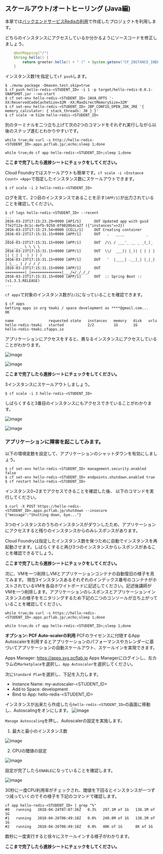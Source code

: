 ## スケールアウト/オートヒーリング (Java編)

本章では[バックエンドサービスRedisの利用](backend-service-redis_java.md)で作成したプロジェクトを利用します。

どちらのインスタンスにアクセスしているか分かるようにソースコードを修正しましょう。

``` java
    @GetMapping("/")
    String hello() {
        return greeter.hello() + " (" + System.getenv("CF_INSTANCE_INDEX") + ")" + " on " + System.getenv("CF_INSTANCE_IP"); // この行を変更
    }
```

インスタンス数1を指定して`cf push`します。

``` console
$ ./mvnw package -Dmaven.test.skip=true
$ cf push hello-redis-<STUDENT_ID> -i 1 -p target/hello-redis-0.0.1-SNAPSHOT.jar --no-start 
$ cf set-env hello-redis-<STUDENT_ID> JAVA_OPTS '-XX:ReservedCodeCacheSize=32M -XX:MaxDirectMemorySize=32M'
$ cf set-env hello-redis-<STUDENT_ID> JBP_CONFIG_OPEN_JDK_JRE '{ memory_calculator: { stack_threads: 30 } }'
$ cf scale -m 512m hello-redis-<STUDENT_ID>
```

別のターミナルを二つ立ち上げて次の2つのコマンドをそれぞれ実行しながら以後のステップ進むとわかりやすいです。

```
while true;do curl -s http://hello-redis-<STUDENT_ID>.apps.pcflab.jp/;echo;sleep 1;done
```

```
while true;do cf app hello-redis-<STUDENT_ID>;sleep 1;done
```

**ここまで完了したら進捗シートにチェックをしてください。**

Cloud Foundryではスケールアウトも簡単です。`cf scale -i <Instance Count> <App>`で指定したインスタンス数にスケールアウトできます。

``` console
$ cf scale -i 2 hello-redis-<STUDENT_ID>
```

ログを見て、2つ目のインスタンスであることを示す`[APP/1]`が出力されていることを確認してください。

``` console
$ cf logs hello-redis-<STUDENT_ID> --recent
...
2016-03-23T17:15:23.29+0900 [API/5]      OUT Updated app with guid 77e2f12a-8c1c-4efb-9258-0f8020b4ca27 ({"instances"=>2})
2016-03-23T17:15:23.54+0900 [CELL/1]     OUT Creating container
2016-03-23T17:15:31.15+0900 [APP/1]      OUT   .   ____          _            __ _ _
2016-03-23T17:15:31.15+0900 [APP/1]      OUT  /\\ / ___'_ __ _ _(_)_ __  __ _ \ \ \ \
2016-03-23T17:15:31.15+0900 [APP/1]      OUT  \\/  ___)| |_)| | | | | || (_| |  ) ) ) )
2016-03-23T17:15:31.15+0900 [APP/1]      OUT   '  |____| .__|_| |_|_| |_\__, | / / / /
2016-03-23T17:15:31.15+0900 [APP/1]      OUT  =========|_|==============|___/=/_/_/_/
2016-03-23T17:15:31.15+0900 [APP/1]      OUT  :: Spring Boot ::        (v1.3.3.RELEASE)
...
```

`cf apps`で対象のインスタンス数が`2/2`になっていることを確認できます。

``` console
$ cf apps
Getting apps in org tmaki / space development as ****@gmail.com...
OK

name                requested state   instances   memory   disk   urls   
hello-redis-tmaki   started           2/2         1G       1G     hello-redis-tmaki.cfapps.io
```

アプリケーションにアクセスをすると、異なるインスタンスにアクセスしていることがわかります。

![image](https://qiita-image-store.s3.amazonaws.com/0/1852/6db798b2-9534-1d80-4a1b-d22ef7f02f58.png)

![image](https://qiita-image-store.s3.amazonaws.com/0/1852/7a848882-f164-d0b0-6f0e-1f242b848499.png)

**ここまで完了したら進捗シートにチェックをしてください。**

3インスタンスにスケールアウトしましょう。

``` console
$ cf scale -i 3 hello-redis-<STUDENT_ID>
```

しばらくすると3番目のインスタンスにもアクセスできていることがわかります。

![image](https://qiita-image-store.s3.amazonaws.com/0/1852/ba4cd5ca-157c-7feb-a58f-c0b1117eae85.png)

![image](https://qiita-image-store.s3.amazonaws.com/0/1852/448d0cd6-bbf0-cef9-b52a-b4dc11b5c982.png)

### アプリケーションに障害を起こしてみます。

以下の環境変数を設定して、アプリケーションのシャットダウンを有効にしましょう。

``` console
$ cf set-env hello-redis-<STUDENT_ID> management.security.enabled false
$ cf set-env hello-redis-<STUDENT_ID> endpoints.shutdown.enabled true
$ cf restart hello-redis-<STUDENT_ID>
```

インスタンス0~2までアクセスできることを確認した後、
以下のコマンドを実行してください。

```console
$ curl -X POST https://hello-redis-<STUDENT_ID>.apps.pcflab.jp/shutdown --insecure
{"message":"Shutting down, bye..."}
```

3つのインスタンスのうちのインスタンスがダウンしたため、アプリケーションにアクセスすると残りのインスタンスからのみレスポンスがあります。

Cloud Foundryは指定したインスタンス数を保つために自動でインスタンスを再起動させます。しばらくすると再び3つのインスタンスからレスポンスがあることを確認できるでしょう。

**ここまで完了したら進捗シートにチェックをしてください。**

次に、VMを一つ削除しVMとアプリケーションコンテナの自動復旧の様子を見てみます。
現在3インスタンスあるそれぞれのインデックス番号のコンテナがホストされているVMを各自ホワイトボードに記述してください。記述後講師がVMを一つ削除します。アプリケーションのレスポンスとアプリケーションインスタンスの様子をモニタリングするため下記の二つのコンソールが立ち上がっていることを確認してください。
```
while true;do curl -s https://hello-redis-<STUDENT_ID>.apps.pcflab.jp/;echo;sleep 1;done
```

```
while true;do cf app hello-redis-<STUDENT_ID>;sleep 1;done
```

**オプション: PCF Auto-scalerの利用**
PCFのライセンスに付随するApp Autoscalerを利用するとアプリケーションのパフォーマンスやカレンダーに基づいてアプリケーションの自動スケールアウト、スケールインを実現できます。

Apps Manager: https://apps.sys.pcflab.jp
Apps Managerにログインし、左カラムの`Marketplace`を選択し、`App Autoscaler`を選択してください。

次に`Standard Plan`を選択し、下記を入力します。
* Instance Name: my-autoscaler-<STUDENT_ID>
* Add to Space: development
* Bind to App: hello-redis-<STUDENT_ID>

インスタンスが出来たら作成したら`hello-redis-<STUDENT_ID>`の画面に移動し、Autoscalingをオンにします。
![image](https://storage.googleapis.com/pcf-workshop/autoscale.png)

`Manage Autoscaling`を押し、Autoscalerの設定を実施します。

1. 最大と最小のインスタンス数

![image](https://storage.googleapis.com/pcf-workshop/autoscale2.png)

2. CPUの閾値の設定

![image](https://storage.googleapis.com/pcf-workshop/autoscale3.png)

設定が完了したら`ENABLE`になっていることを確認します。

![image](https://storage.googleapis.com/pcf-workshop/autoscale4.png)

30秒に一度CPU利用率がチェックされ、閾値を下回るとインスタンスが一つずつ減っていくのでその様子を下記のコマンドで確認します。

```console
cf app hello-redis-<STUDENT_ID> | grep "%"
#0   running   2018-04-24T07:07:36Z   0.3%   297.1M of 1G   138.1M of 1G
#1   running   2018-04-26T06:49:18Z   0.0%   240.8M of 1G   138.1M of 1G
#2   running   2018-04-26T06:49:18Z   0.0%   40K of 1G      8K of 1G
```

数秒に一度実行すると徐々にスケールインする様子がわかります。

**ここまで完了したら進捗シートにチェックをしてください。**
